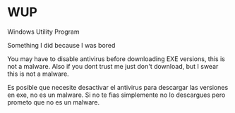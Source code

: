# WUP
Windows Utility Program

Something I did because I was bored

You may have to disable antivirus before downloading EXE versions, this is not a malware. Also if you dont trust me just don't download, but I swear this is not a malware.

Es posible que necesite desactivar el antivirus para descargar las versiones en exe, no es un malware. Si no te fias simplemente no lo descargues pero prometo que no es un malware.
